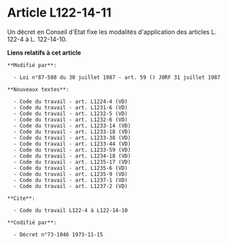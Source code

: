 # Article L122-14-11

Un décret en Conseil d'Etat fixe les modalités d'application des articles L. 122-4 à L. 122-14-10.

**Liens relatifs à cet article**

	**Modifié par**:

	  - Loi n°87-588 du 30 juillet 1987 - art. 59 () JORF 31 juillet 1987

	**Nouveaux textes**:

	  - Code du travail - art. L1224-4 (VD)
	  - Code du travail - art. L1231-6 (VD)
	  - Code du travail - art. L1232-5 (VD)
	  - Code du travail - art. L1232-6 (VD)
	  - Code du travail - art. L1233-14 (VD)
	  - Code du travail - art. L1233-18 (VD)
	  - Code du travail - art. L1233-38 (VD)
	  - Code du travail - art. L1233-44 (VD)
	  - Code du travail - art. L1233-59 (VD)
	  - Code du travail - art. L1234-18 (VD)
	  - Code du travail - art. L1235-17 (VD)
	  - Code du travail - art. L1235-6 (VD)
	  - Code du travail - art. L1235-9 (VD)
	  - Code du travail - art. L1237-1 (VD)
	  - Code du travail - art. L1237-2 (VD)

	**Cite**:

	  - Code du travail L122-4 à L122-14-10

	**Codifié par**:

	  - Décret n°73-1046 1973-11-15
